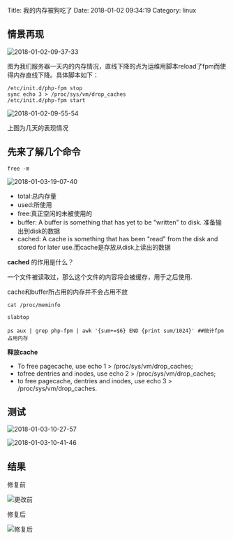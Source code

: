 Title: 我的内存被狗吃了
Date: 2018-01-02 09:34:19
Category: linux

## 情景再现

![2018-01-02-09-37-33](http://img.rc5j.cn/2018-01-02-09-37-33.png)

图为我们服务器一天内的内存情况，直线下降的点为运维用脚本reload了fpm而使得内存直线下降。具体脚本如下：

```shell
/etc/init.d/php-fpm stop
sync echo 3 > /proc/sys/vm/drop_caches 
/etc/init.d/php-fpm start
```

![2018-01-02-09-55-54](http://img.rc5j.cn/2018-01-02-09-55-54.png)

上图为几天的表现情况

## 先来了解几个命令

```shell
free -m
```
![2018-01-03-19-07-40](http://img.rc5j.cn/2018-01-03-19-07-40.png)

- total:总内存量
- used:所使用
- free:真正空闲的未被使用的
- buffer: A buffer is something that has yet to be "written" to disk. 准备输出到disk的数据
- cached: A cache is something that has been "read" from the disk and stored for later use.而cache是存放从disk上读出的数据

**cached** 的作用是什么？

一个文件被读取过，那么这个文件的内容将会被缓存，用于之后使用.

cache和buffer所占用的内存并不会占用不放

```
cat /proc/meminfo

slabtop

ps aux | grep php-fpm | awk '{sum+=$6} END {print sum/1024}' ##统计fpm占用内存
```
**释放cache**
- To free pagecache, use echo 1 > /proc/sys/vm/drop_caches; 
- tofree dentries and inodes, use echo 2 > /proc/sys/vm/drop_caches;
- to free pagecache, dentries and inodes, use echo 3 > /proc/sys/vm/drop_caches.

## 测试
![2018-01-03-10-27-57](http://img.rc5j.cn/2018-01-03-10-27-57.png)


![2018-01-03-10-41-46](http://img.rc5j.cn/2018-01-03-10-41-46.png)

## 结果

修复前

![更改前](http://img.rc5j.cn/2018-01-04-11-06-55.png)

修复后

![修复后](http://img.rc5j.cn/2018-01-04-11-06-44.png)
